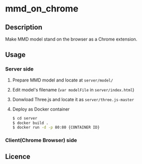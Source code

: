 # mmd_on_chrome

## Description

Make MMD model stand on the browser as a Chrome extension.

## Usage

### Server side

1. Prepare MMD model and locate at `server/model/`

1. Edit model's filename (`var modelFile` in `server/index.html`) 

1. Donwload Three.js and locate it as `server/three.js-master`

1. Deploy as Docker container
    ```bash
    $ cd server
    $ docker build .
    $ docker run -d -p 80:80 {CONTAINER ID}
    ```

### Client(Chrome Browser) side

## Licence
